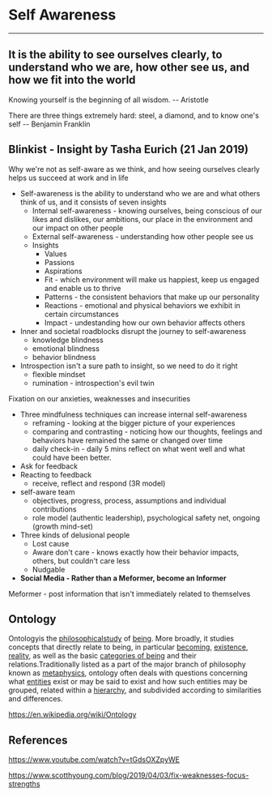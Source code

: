 # Self Awareness

---

## It is the ability to see ourselves clearly, to understand who we are, how other see us, and how we fit into the world

Knowing yourself is the beginning of all wisdom. -- Aristotle

There are three things extremely hard: steel, a diamond, and to know one's self -- Benjamin Franklin

## Blinkist - Insight by Tasha Eurich (21 Jan 2019)

Why we're not as self-aware as we think, and how seeing ourselves clearly helps us succeed at work and in life

- Self-awareness is the ability to understand who we are and what others think of us, and it consists of seven insights
  - Internal self-awareness - knowing ourselves, being conscious of our likes and dislikes, our ambitions, our place in the environment and our impact on other people
  - External self-awareness - understanding how other people see us
  - Insights
    - Values
    - Passions
    - Aspirations
    - Fit - which environment will make us happiest, keep us engaged and enable us to thrive
    - Patterns - the consistent behaviors that make up our personality
    - Reactions - emotional and physical behaviors we exhibit in certain circumstances
    - Impact - undestanding how our own behavior affects others
- Inner and societal roadblocks disrupt the journey to self-awareness
  - knowledge blindness
  - emotional blindness
  - behavior blindness
- Introspection isn't a sure path to insight, so we need to do it right
  - flexible mindset
  - rumination - introspection's evil twin

Fixation on our anxieties, weaknesses and insecurities

- Three mindfulness techniques can increase internal self-awareness
  - reframing - looking at the bigger picture of your experiences
  - comparing and contrasting - noticing how our thoughts, feelings and behaviors have remained the same or changed over time
  - daily check-in - daily 5 mins reflect on what went well and what could have been better.
- Ask for feedback
- Reacting to feedback
  - receive, reflect and respond (3R model)
- self-aware team
  - objectives, progress, process, assumptions and individual contributions
  - role model (authentic leadership), psychological safety net, ongoing (growth mind-set)
- Three kinds of delusional people
  - Lost cause
  - Aware don't care - knows exactly how their behavior impacts, others, but couldn't care less
  - Nudgable
- **Social Media - Rather than a Meformer, become an Informer**

Meformer - post information that isn't immediately related to themselves

## Ontology

Ontologyis the [philosophical](https://en.wikipedia.org/wiki/Philosophy)[study](https://en.wiktionary.org/wiki/study) of [being](https://en.wikipedia.org/wiki/Being). More broadly, it studies concepts that directly relate to being, in particular [becoming](https://en.wikipedia.org/wiki/Becoming_(philosophy)), [existence](https://en.wikipedia.org/wiki/Existence), [reality](https://en.wikipedia.org/wiki/Reality), as well as the basic [categories of being](https://en.wikipedia.org/wiki/Category_of_being) and their relations.Traditionally listed as a part of the major branch of philosophy known as [metaphysics](https://en.wikipedia.org/wiki/Metaphysics), ontology often deals with questions concerning what [entities](https://en.wiktionary.org/wiki/entity) exist or may be said to exist and how such entities may be grouped, related within a [hierarchy](https://en.wikipedia.org/wiki/Hierarchy), and subdivided according to similarities and differences.

<https://en.wikipedia.org/wiki/Ontology>

## References

<https://www.youtube.com/watch?v=tGdsOXZpyWE>

<https://www.scotthyoung.com/blog/2019/04/03/fix-weaknesses-focus-strengths>
